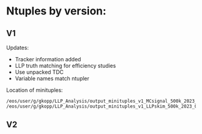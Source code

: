# Ntuples by version:

## V1
Updates: 
* Tracker information added
* LLP truth matching for efficiency studies
* Use unpacked TDC
* Variable names match ntupler

Location of minituples:
```
/eos/user/g/gkopp/LLP_Analysis/output_minituples_v1_MCsignal_500k_2023_07_14/hadd_hists_output.root 
/eos/user/g/gkopp/LLP_Analysis/output_minituples_v1_LLPskim_500k_2023_07_14/hadd_hists_output.root
```

## V2